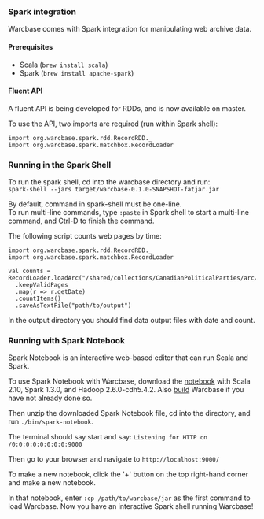 ### Spark integration

Warcbase comes with Spark integration for manipulating web archive data. 

#### Prerequisites
* Scala (`brew install scala`)
* Spark (`brew install apache-spark`)

#### Fluent API
A fluent API is being developed for RDDs, and is now available on master.

To use the API, two imports are required (run within Spark shell):    
```
import org.warcbase.spark.rdd.RecordRDD._
import org.warcbase.spark.matchbox.RecordLoader
```

### Running in the Spark Shell
To run the spark shell, cd into the warcbase directory and run:   
`spark-shell --jars target/warcbase-0.1.0-SNAPSHOT-fatjar.jar`

By default, command in spark-shell must be one-line.  
To run multi-line commands, type `:paste` in Spark shell to start a multi-line command, and Ctrl-D to finish the command.

The following script counts web pages by time:  
````
import org.warcbase.spark.rdd.RecordRDD._
import org.warcbase.spark.matchbox.RecordLoader

val counts = RecordLoader.loadArc("/shared/collections/CanadianPoliticalParties/arc/")
  .keepValidPages
  .map(r => r.getDate)
  .countItems()
  .saveAsTextFile("path/to/output")
````
In the output directory you should find data output files with date and count.

### Running with Spark Notebook

Spark Notebook is an interactive web-based editor that can run Scala and Spark. 

To use Spark Notebook with Warcbase, download the [notebook](http://spark-notebook.io/) with Scala 2.10, Spark 1.3.0, and Hadoop 2.6.0-cdh5.4.2. 
Also [build](https://github.com/lintool/warcbase/wiki/Building-and-Running-Warcbase-Under-OS-X#building-warcbase) Warcbase if you have not already done so.

Then unzip the downloaded Spark Notebook file, cd into the directory, and run `./bin/spark-notebook`.

The terminal should say start and say: `Listening for HTTP on /0:0:0:0:0:0:0:0:9000`

Then go to your browser and navigate to `http://localhost:9000/`

To make a new notebook, click the '+' button on the top right-hand corner and make a new notebook.

In that notebook, enter `:cp /path/to/warcbase/jar` as the first command to load Warcbase. Now you have an interactive Spark shell running Warcbase!

